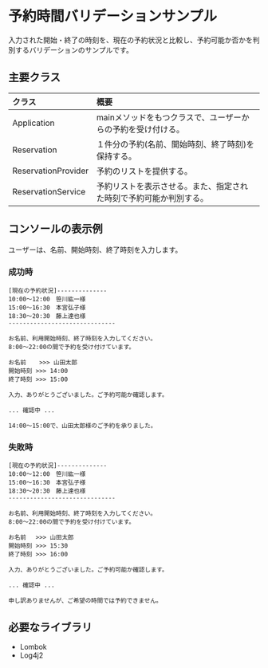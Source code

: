 # 予約時間バリデーションサンプル
入力された開始・終了の時刻を、現在の予約状況と比較し、予約可能か否かを判別するバリデーションのサンプルです。

## 主要クラス
| クラス | 概要 |
| :--- | :--- |
| Application | mainメソッドをもつクラスで、ユーザーからの予約を受け付ける。 |
| Reservation | １件分の予約(名前、開始時刻、終了時刻)を保持する。 |
| ReservationProvider | 予約のリストを提供する。 |
| ReservationService | 予約リストを表示させる。また、指定された時刻で予約可能か判別する。 |

## コンソールの表示例
ユーザーは、名前、開始時刻、終了時刻を入力します。

### 成功時
```
[現在の予約状況]--------------
10:00～12:00　笹川紘一様
15:00～16:30　本宮弘子様
18:30～20:30　藤上達也様
------------------------------

お名前、利用開始時刻、終了時刻を入力してください。
8:00～22:00の間で予約を受け付けています。

お名前　  >>> 山田太郎
開始時刻 >>> 14:00
終了時刻 >>> 15:00

入力、ありがとうございました。ご予約可能か確認します。

... 確認中 ...

14:00～15:00で、山田太郎様のご予約を承りました。
```

### 失敗時
```
[現在の予約状況]--------------
10:00～12:00　笹川紘一様
15:00～16:30　本宮弘子様
18:30～20:30　藤上達也様
------------------------------

お名前、利用開始時刻、終了時刻を入力してください。
8:00～22:00の間で予約を受け付けています。

お名前　 >>> 山田太郎
開始時刻 >>> 15:30
終了時刻 >>> 16:00

入力、ありがとうございました。ご予約可能か確認します。

... 確認中 ...

申し訳ありませんが、ご希望の時間では予約できません。
```

## 必要なライブラリ
- Lombok
- Log4j2